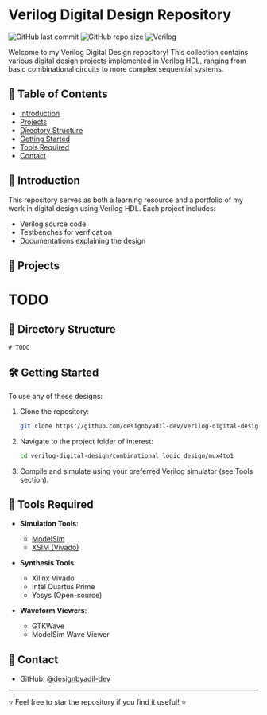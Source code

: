 # Verilog Digital Design Repository

![GitHub last commit](https://img.shields.io/github/last-commit/designbyadil-dev/verilog-digital-design)
![GitHub repo size](https://img.shields.io/github/repo-size/designbyadil-dev/verilog-digital-design)
![Verilog](https://img.shields.io/badge/Verilog-FF0000?style=flat&logo=verilog)

Welcome to my Verilog Digital Design repository! This collection contains various digital design projects implemented in Verilog HDL, ranging from basic combinational circuits to more complex sequential systems.

## 📌 Table of Contents
- [Introduction](#-introduction)
- [Projects](#-projects)
- [Directory Structure](#-directory-structure)
- [Getting Started](#-getting-started)
- [Tools Required](#-tools-required)
- [Contact](#-contact)

## 🌟 Introduction
This repository serves as both a learning resource and a portfolio of my work in digital design using Verilog HDL. Each project includes:
- Verilog source code
- Testbenches for verification
- Documentations explaining the design

## 🚀 Projects


# TODO



## 📂 Directory Structure
```
# TODO

```

## 🛠 Getting Started
To use any of these designs:

1. Clone the repository:
   ```bash
   git clone https://github.com/designbyadil-dev/verilog-digital-design.git
   ```

2. Navigate to the project folder of interest:
   ```bash
   cd verilog-digital-design/combinational_logic_design/mux4to1
   ```

3. Compile and simulate using your preferred Verilog simulator (see Tools section).

## 🔧 Tools Required
- **Simulation Tools**:
  - [ModelSim](https://www.mentor.com/products/fv/modelsim/)
  - [XSIM (Vivado)](https://www.xilinx.com/products/design-tools/vivado.html)
  
- **Synthesis Tools**:
  - Xilinx Vivado
  - Intel Quartus Prime
  - Yosys (Open-source)

- **Waveform Viewers**:
  - GTKWave
  - ModelSim Wave Viewer


## 📧 Contact
- GitHub: [@designbyadil-dev](https://github.com/designbyadil-dev)


---

⭐ Feel free to star the repository if you find it useful! ⭐
